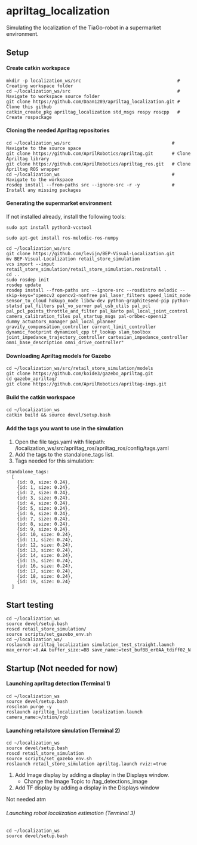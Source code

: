 # apriltag_localization
Simulating the localization of the TiaGo-robot in a supermarket environment.

## Setup
#### Create catkin workspace
```
mkdir -p localization_ws/src                                    # Creating workspace folder
cd ~/localization_ws/src                                        # Navigate to workspace source folder
git clone https://github.com/Daan1289/apriltag_localization.git # Clone this github
catkin_create_pkg apriltag_localization std_msgs rospy roscpp   # Create rospackage
```
#### Cloning the needed Apriltag repositories
```
cd ~/localization_ws/src                                      # Navigate to the source space
git clone https://github.com/AprilRobotics/apriltag.git       # Clone Apriltag library
git clone https://github.com/AprilRobotics/apriltag_ros.git   # Clone Apriltag ROS wrapper
cd ~/localization_ws                                          # Navigate to the workspace
rosdep install --from-paths src --ignore-src -r -y            # Install any missing packages
```
#### Generating the supermarket environment
If not installed already, install the following tools:
```
sudo apt install python3-vcstool
```
```
sudo apt-get install ros-melodic-ros-numpy
```
```
cd ~/localization_ws/src
git clone https://github.com/levijn/BEP-Visual-Localization.git
mv BEP-Visual-Localization retail_store_simulation
vcs import --input retail_store_simulation/retail_store_simulation.rosinstall .
cd ..
sudo rosdep init
rosdep update
rosdep install --from-paths src --ignore-src --rosdistro melodic --skip-keys="opencv2 opencv2-nonfree pal_laser_filters speed_limit_node sensor_to_cloud hokuyo_node libdw-dev python-graphitesend-pip python-statsd pal_filters pal_vo_server pal_usb_utils pal_pcl pal_pcl_points_throttle_and_filter pal_karto pal_local_joint_control camera_calibration_files pal_startup_msgs pal-orbbec-openni2 dummy_actuators_manager pal_local_planner gravity_compensation_controller current_limit_controller dynamic_footprint dynamixel_cpp tf_lookup slam_toolbox joint_impedance_trajectory_controller cartesian_impedance_controller omni_base_description omni_drive_controller"
```
#### Downloading Apriltag models for Gazebo
```
cd ~/localization_ws/src/retail_store_simulation/models
git clone https://github.com/koide3/gazebo_apriltag.git
cd gazebo_apriltag/
git clone https://github.com/AprilRobotics/apriltag-imgs.git
```
#### Build the catkin workspace
```
cd ~/localization_ws
catkin build && source devel/setup.bash
```
#### Add the tags you want to use in the simulation
1. Open the file tags.yaml with filepath: /localization_ws/src/apriltag_ros/apriltag_ros/config/tags.yaml
2. Add the tags to the standalone_tags list. 
3. Tags needed for this simulation:
```
standalone_tags:
  [
    {id: 0, size: 0.24},
    {id: 1, size: 0.24},
    {id: 2, size: 0.24},
    {id: 3, size: 0.24},
    {id: 4, size: 0.24},
    {id: 5, size: 0.24},
    {id: 6, size: 0.24},
    {id: 7, size: 0.24},
    {id: 8, size: 0.24},
    {id: 9, size: 0.24},
    {id: 10, size: 0.24},
    {id: 11, size: 0.24},
    {id: 12, size: 0.24},
    {id: 13, size: 0.24},
    {id: 14, size: 0.24},
    {id: 15, size: 0.24},
    {id: 16, size: 0.24},
    {id: 17, size: 0.24},
    {id: 18, size: 0.24},
    {id: 19, size: 0.24}
  ]
```
## Start testing
```
cd ~/localization_ws
source devel/setup.bash
roscd retail_store_simulation/
source scripts/set_gazebo_env.sh
cd ~/localization_ws/
roslaunch apriltag_localization simulation_test_straight.launch max_error:=0.AA buffer_size:=BB save_name:=test_bufBB_er0AA_tdiff02_N
```



## Startup (Not needed for now)
#### Launching apriltag detection (Terminal 1)
```
cd ~/localization_ws
source devel/setup.bash
rosclean purge -y
roslaunch apriltag_localization localization.launch camera_name:=/xtion/rgb
```
#### Launching retailstore simulation (Terminal 2)
```
cd ~/localization_ws
source devel/setup.bash
roscd retail_store_simulation
source scripts/set_gazebo_env.sh
roslaunch retail_store_simulation apriltag.launch rviz:=true
```
1. Add Image display by adding a display in the Displays window.
   - Change the Image Topic to /tag_detections_image
2. Add TF display by adding a display in the Displays window


Not needed atm
###### Launching robot localization estimation (Terminal 3)
```
cd ~/localization_ws
source devel/setup.bash
```
